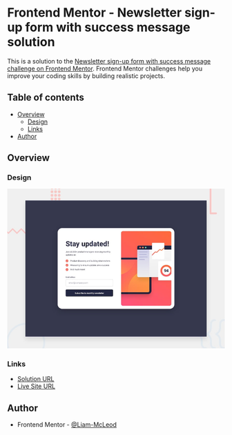 # Frontend Mentor - Newsletter sign-up form with success message solution

This is a solution to the [Newsletter sign-up form with success message challenge on Frontend Mentor](https://www.frontendmentor.io/challenges/newsletter-signup-form-with-success-message-3FC1AZbNrv). Frontend Mentor challenges help you improve your coding skills by building realistic projects. 

## Table of contents

- [Overview](#overview)
  - [Design](#design)
  - [Links](#links)
- [Author](#author)

## Overview

### Design

![Design preview for the Ping coming soon page coding challenge](./design/desktop-preview.jpg)

### Links

-  [Solution URL](https://www.frontendmentor.io/solutions/newsletter-signup-form-with-success-message-rpSsxjlW2r)
-  [Live Site URL](https://liam-mcleod.github.io/FrontEndMentor-newsletter-sign-up/)

## Author
- Frontend Mentor - [@Liam-McLeod](https://www.frontendmentor.io/profile/Liam-McLeod)